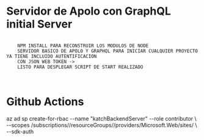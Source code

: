 # Servidor de Apolo con GraphQL initial Server

```

    NPM INSTALL PARA RECONSTRUIR LOS MODULOS DE NODE
    SERVIDOR BASICO DE APOLO Y GRAPHQL PARA INICIAR CUALQUIER PROYECTO YA TIENE INCLUIDO AUTENTIFICACION
    CON JSON WEB TOKEN ->
    LISTO PARA DESPLEGAR SCRIPT DE START REALIZADO



```

# Github Actions

az ad sp create-for-rbac --name "katchBackendServer" --role contributor \ --scopes /subscriptions/<subscription-id>/resourceGroups/<group-name>/providers/Microsoft.Web/sites/<app-name> \ --sdk-auth
